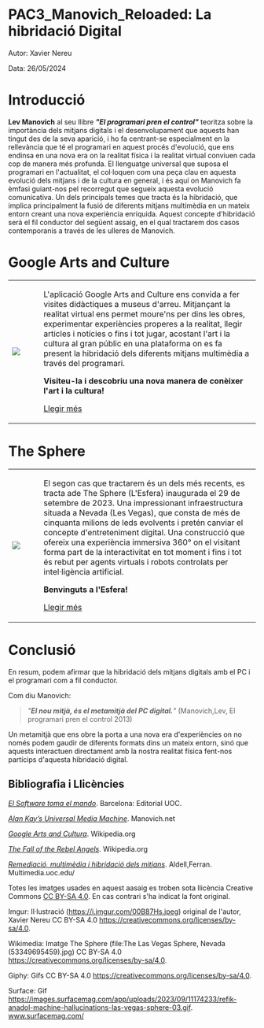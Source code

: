 # PAC3_Manovich_Reloaded: La hibridació Digital
Autor: Xavier Nereu

Data: 26/05/2024


# Introducció 


**Lev Manovich** al seu llibre ***"El programari pren el control"*** teoritza sobre la importància dels mitjans digitals i el desenvolupament que aquests han tingut des de la seva aparició, i ho fa centrant-se especialment en la rellevància que té el programari en aquest procés d'evolució, que ens endinsa en una nova era on la realitat física i la realitat virtual conviuen cada cop de manera més profunda. El llenguatge universal que suposa el programari en l'actualitat, el col·loquen com una peça clau en aquesta evolució dels mitjans i de la cultura en general, i és aquí on Manovich fa èmfasi guiant-nos pel recorregut que segueix aquesta evolució comunicativa. Un dels principals temes que tracta és la hibridació, que implica principalment la fusió de diferents mitjans multimèdia en un mateix entorn creant una nova experiència enriquida. Aquest concepte d'hibridació serà el fil conductor del següent assaig, en el qual tractarem dos casos contemporanis a través de les ulleres de Manovich.

# Google Arts and Culture 

<table>
  <tr>
    <td>
      <img src="https://media1.giphy.com/media/v1.Y2lkPTc5MGI3NjExZWp2aHQ3NzEzOG5uNjdobDNzNTZ5ZzV3c3l6ZHZiNWJxMjdqY3FxdyZlcD12MV9pbnRlcm5hbF9naWZfYnlfaWQmY3Q9Zw/qgQUggAC3Pfv687qPC/giphy.gif">
      </td>
    <td style="vertical-align: top; padding-left: 40px;">
      <p>L'aplicació Google Arts and Culture ens convida a fer visites didàctiques a museus d'arreu. Mitjançant la realitat virtual ens permet moure'ns per dins les obres, experimentar experiències properes a la realitat, llegir articles i notícies o fins i tot jugar, acostant l'art i la cultura al gran públic en una plataforma on es fa present la hibridació dels diferents mitjans multimèdia a través del programari.

**Visiteu-la i descobriu una nova manera de conèixer l'art i la cultura!**

[Llegir més](https://github.com/XavierNereu/PEC3_Manovich_Reloaded/blob/main/Google%20Arts%20and%20Culture.md)
</p></td>
    </td>
  </tr>
</table>

# The Sphere

<table>
  <tr>
    <td>
      <img src="https://images.surfacemag.com/app/uploads/2023/09/11174233/refik-anadol-machine-hallucinations-las-vegas-sphere-03.gif">
    </td>
    <td style="vertical-align: top; padding-left: 40px;">
      <p>El segon cas que tractarem és un dels més recents, es tracta ade The Sphere (L'Esfera) inaugurada el 29 de setembre de 2023. Una impressionant infraestructura situada a Nevada (Les Vegas), que consta de més de cinquanta milions de leds evolvents i pretén canviar el concepte d'entreteniment digital. Una construcció que ofereix una experiència immersiva 360° on el visitant forma part de la interactivitat en tot moment i fins i tot és rebut per agents virtuals i robots controlats per intel·ligència artificial.

**Benvinguts a l'Esfera!**

[Llegir més](https://github.com/XavierNereu/PEC3_Manovich_Reloaded/blob/main/The%20Sphere.md)
</p></td>
  </tr>
</table>

# Conclusió


En resum, podem afirmar que la hibridació dels mitjans digitals amb el PC i el programari com a fil conductor.


Com diu Manovich:



> *"**El nou mitjà, és el metamitjà del PC digital.**"* (Manovich,Lev, El programari pren el control 2013)


 Un metamitjà que ens obre la porta a una nova era d'experiències on no només podem gaudir de diferents formats dins un mateix entorn, sinó que aquests interactuen directament amb la nostra realitat física fent-nos partícips d'aquesta hibridació digital.


## Bibliografia i Llicències

 [*El Software toma el mando*]( https://cv.uoc.edu/webapps/cas/login?service=https%3A%2F%2Fcv.uoc.edu%2Ftren%2Ftrenacc%3Fmodul%3DDIMAX.DINAROJ%2Fdimaxweb.Pagina%26pantalla%3DHISTORICS%26node%3D73486%26entidad_gestora%3DDEF%26entorn_gestio%3DPV20232%26idioma%3DCAT%26lang%3Dca%26pantalla_his%3DXML_ARBRE_RECURSOS%26cami%3D%26p_entrada%3DPV). Barcelona: Editorial UOC. 

 [*Alan Kay’s Universal Media Machine*](http://manovich.net/). Manovich.net

 [*Google Arts and Cultura*](https://ca.wikipedia.org/wiki/Google_Arts_%26_Culture). Wikipedia.org

 [*The Fall of the Rebel Angels*](https://en.wikipedia.org/wiki/The_Fall_of_the_Rebel_Angels). Wikipedia.org

[*Remediació, multimèdia i hibridació dels mitjans*](http://multimedia.uoc.edu/blogs/fem/remediacio-multimedia-i-hibridacio-dels-mitjans/). Aldell,Ferran. Multimedia.uoc.edu/

Totes les imatges usades en aquest aasaig es troben sota llicència Creative Commons [CC BY-SA 4.0](https://creativecommons.org/licenses/by-sa/4.0/deed.ca). En cas contrari s'ha indicat la font original.

Imgur: Il·lustració (https://i.imgur.com/00B87Hs.jpeg) original de l'autor, Xavier Nereu CC BY-SA 4.0 <https://creativecommons.org/licenses/by-sa/4.0>.

Wikimedia: Imatge The Sphere (file:The Las Vegas Sphere, Nevada (53349695459).jpg) CC BY-SA 4.0 <https://creativecommons.org/licenses/by-sa/4.0>.

Giphy: Gifs  CC BY-SA 4.0 <https://creativecommons.org/licenses/by-sa/4.0>.

Surface: Gif  <https://images.surfacemag.com/app/uploads/2023/09/11174233/refik-anadol-machine-hallucinations-las-vegas-sphere-03.gif>. www.surfacemag.com/
